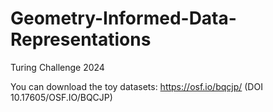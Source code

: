 # Geometry-Informed-Data-Representations
Turing Challenge 2024

You can download the toy datasets: https://osf.io/bqcjp/ (DOI 10.17605/OSF.IO/BQCJP)
